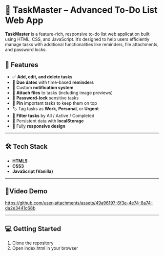 # 📝 TaskMaster – Advanced To-Do List Web App

**TaskMaster** is a feature-rich, responsive to-do list web application built using HTML, CSS, and JavaScript. It’s designed to help users efficiently manage tasks with additional functionalities like reminders, file attachments, and password locks.

## 🚀 Features

- ✅ **Add, edit, and delete tasks**
- 📅 **Due dates** with time-based **reminders**
- 🔔 Custom **notification system**
- 📎 **Attach files** to tasks (including image previews)
- 🔐 **Password-lock** sensitive tasks
- 📌 **Pin** important tasks to keep them on top
- 🏷️ Tag tasks as **Work**, **Personal**, or **Urgent**
- 📂 **Filter tasks** by All / Active / Completed
- 💾 Persistent data with **localStorage**
- 📱 Fully **responsive design**

---

## 🛠️ Tech Stack

- **HTML5**
- **CSS3**
- **JavaScript (Vanilla)**

---

## 📸Video Demo

https://github.com/user-attachments/assets/49a96197-6f3e-4e74-8a74-da2e3441c68b

---

## 💻 Getting Started

1. Clone the repository
2. Open index.html in your browser
